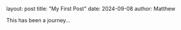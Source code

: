 <!--  -->
layout: post
title: "My First Post"
date: 2024-09-08
author: Matthew
<!-- -->
This has been a journey...
